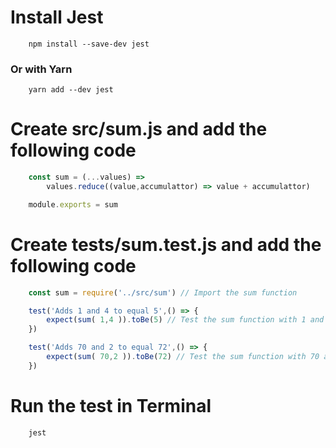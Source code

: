 # Install Jest
```
    npm install --save-dev jest
```
### Or with Yarn
```
    yarn add --dev jest
```

# Create src/sum.js and add the following code
```js
    const sum = (...values) => 
        values.reduce((value,accumulattor) => value + accumulattor)

    module.exports = sum
```

# Create tests/sum.test.js and add the following code
```js
    const sum = require('../src/sum') // Import the sum function

    test('Adds 1 and 4 to equal 5',() => {
        expect(sum( 1,4 )).toBe(5) // Test the sum function with 1 and 4 values expected to be equal 5
    })

    test('Adds 70 and 2 to equal 72',() => {
        expect(sum( 70,2 )).toBe(72) // Test the sum function with 70 and 4 values expected to be equal 2
    })

```

# Run the test in Terminal
```
    jest
```